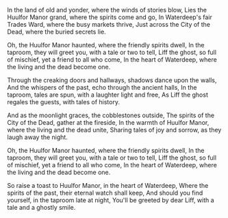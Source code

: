 In the land of old and yonder, where the winds of stories blow,
Lies the Huulfor Manor grand, where the spirits come and go,
In Waterdeep's fair Trades Ward, where the busy markets thrive,
Just across the City of the Dead, where the buried secrets lie.

Oh, the Huulfor Manor haunted, where the friendly spirits dwell,
In the taproom, they will greet you, with a tale or two to tell,
Liff the ghost, so full of mischief, yet a friend to all who come,
In the heart of Waterdeep, where the living and the dead become one.

Through the creaking doors and hallways, shadows dance upon the walls,
And the whispers of the past, echo through the ancient halls,
In the taproom, tales are spun, with a laughter light and free,
As Liff the ghost regales the guests, with tales of history.

And as the moonlight graces, the cobblestones outside,
The spirits of the City of the Dead, gather at the fireside,
In the warmth of Huulfor Manor, where the living and the dead unite,
Sharing tales of joy and sorrow, as they laugh away the night.

Oh, the Huulfor Manor haunted, where the friendly spirits dwell,
In the taproom, they will greet you, with a tale or two to tell,
Liff the ghost, so full of mischief, yet a friend to all who come,
In the heart of Waterdeep, where the living and the dead become one.

So raise a toast to Huulfor Manor, in the heart of Waterdeep,
Where the spirits of the past, their eternal watch shall keep,
And should you find yourself, in the taproom late at night,
You'll be greeted by dear Liff, with a tale and a ghostly smile.
